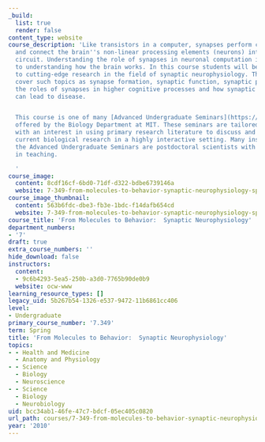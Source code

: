 ```yaml
---
_build:
  list: true
  render: false
content_type: website
course_description: 'Like transistors in a computer, synapses perform complex computations
  and connect the brain''s non-linear processing elements (neurons) into a functional
  circuit. Understanding the role of synapses in neuronal computation is essential
  to understanding how the brain works. In this course students will be introduced
  to cutting-edge research in the field of synaptic neurophysiology. The course will
  cover such topics as synapse formation, synaptic function, synaptic plasticity,
  the roles of synapses in higher cognitive processes and how synaptic dysfunction
  can lead to disease.


  This course is one of many [Advanced Undergraduate Seminars](https://biology.mit.edu/undergraduate/course_listings/advanced_undergraduate_seminars)
  offered by the Biology Department at MIT. These seminars are tailored for students
  with an interest in using primary research literature to discuss and learn about
  current biological research in a highly interactive setting. Many instructors of
  the Advanced Undergraduate Seminars are postdoctoral scientists with a strong interest
  in teaching.

  '
course_image:
  content: 8cdf16cf-6bd0-71df-d322-bdbe6739146a
  website: 7-349-from-molecules-to-behavior-synaptic-neurophysiology-spring-2010
course_image_thumbnail:
  content: 563b6fdc-dbe3-fb3e-1bdc-f14dafb654cd
  website: 7-349-from-molecules-to-behavior-synaptic-neurophysiology-spring-2010
course_title: 'From Molecules to Behavior:  Synaptic Neurophysiology'
department_numbers:
- '7'
draft: true
extra_course_numbers: ''
hide_download: false
instructors:
  content:
  - 9c6b4293-5ea5-250b-a3d0-7765b90de0b9
  website: ocw-www
learning_resource_types: []
legacy_uid: 5b267b54-1326-e537-9472-11b6861cc406
level:
- Undergraduate
primary_course_number: '7.349'
term: Spring
title: 'From Molecules to Behavior:  Synaptic Neurophysiology'
topics:
- - Health and Medicine
  - Anatomy and Physiology
- - Science
  - Biology
  - Neuroscience
- - Science
  - Biology
  - Neurobiology
uid: bcc34ab1-46fe-47c7-bdcf-05ec405c0820
url_path: courses/7-349-from-molecules-to-behavior-synaptic-neurophysiology-spring-2010
year: '2010'
---
```

